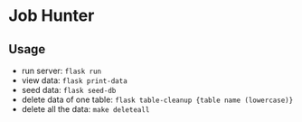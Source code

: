 # Job Hunter

## Usage
- run server: `flask run`
- view data: `flask print-data`
- seed data: `flask seed-db`
- delete data of one table: `flask table-cleanup {table name (lowercase)}`
- delete all the data: `make deleteall`
